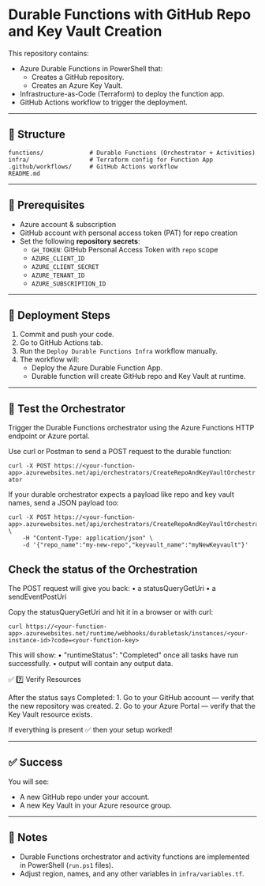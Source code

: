 # Durable Functions with GitHub Repo and Key Vault Creation

This repository contains:
- Azure Durable Functions in PowerShell that:
  - Creates a GitHub repository.
  - Creates an Azure Key Vault.
- Infrastructure-as-Code (Terraform) to deploy the function app.
- GitHub Actions workflow to trigger the deployment.

---

## 📂 Structure

```
functions/             # Durable Functions (Orchestrator + Activities)
infra/                 # Terraform config for Function App
.github/workflows/     # GitHub Actions workflow
README.md
```
---

## 🔑 Prerequisites
- Azure account & subscription
- GitHub account with personal access token (PAT) for repo creation
- Set the following **repository secrets**:
  - `GH_TOKEN`: GitHub Personal Access Token with `repo` scope
  - `AZURE_CLIENT_ID`
  - `AZURE_CLIENT_SECRET`
  - `AZURE_TENANT_ID`
  - `AZURE_SUBSCRIPTION_ID`

---

## 🚀 Deployment Steps
1. Commit and push your code.
2. Go to GitHub Actions tab.
3. Run the `Deploy Durable Functions Infra` workflow manually.
4. The workflow will:
   - Deploy the Azure Durable Function App.
   - Durable function will create GitHub repo and Key Vault at runtime.

---

## 🧪 Test the Orchestrator
Trigger the Durable Functions orchestrator using the Azure Functions HTTP endpoint or Azure portal.

Use curl or Postman to send a POST request to the durable function:

``` curl -X POST https://<your-function-app>.azurewebsites.net/api/orchestrators/CreateRepoAndKeyVaultOrchestrator ```

If your durable orchestrator expects a payload like repo and key vault names, send a JSON payload too:

```
curl -X POST https://<your-function-app>.azurewebsites.net/api/orchestrators/CreateRepoAndKeyVaultOrchestrator \
    -H "Content-Type: application/json" \
    -d '{"repo_name":"my-new-repo","keyvault_name":"myNewKeyvault"}'
```

## Check the status of the Orchestration

The POST request will give you back:
	•	a statusQueryGetUri
	•	a sendEventPostUri

Copy the statusQueryGetUri and hit it in a browser or with curl:

```
curl https://<your-function-app>.azurewebsites.net/runtime/webhooks/durabletask/instances/<your-instance-id>?code=<your-function-key>

```
This will show:
	•	"runtimeStatus": "Completed" once all tasks have run successfully.
	•	output will contain any output data.
 
✅ 7️⃣ Verify Resources

After the status says Completed:
	1.	Go to your GitHub account — verify that the new repository was created.
	2.	Go to your Azure Portal — verify that the Key Vault resource exists.

If everything is present ✅ then your setup worked!


---

## ✅ Success
You will see:
- A new GitHub repo under your account.
- A new Key Vault in your Azure resource group.

---

## 🧠 Notes
- Durable Functions orchestrator and activity functions are implemented in PowerShell (`run.ps1` files).
- Adjust region, names, and any other variables in `infra/variables.tf`.

